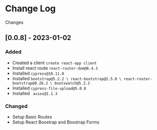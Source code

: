 # Change Log

Changes

## [0.0.8] - 2023-01-02

### Added

- Created a client `create react-app client`
- Install react route `react-router-dom@6.4.3`
- Installed `cypress@10.11.0`
- Installed ```bootstrap@5.2.2 \
           react-bootstrap@2.5.0 \
           react-router-bootstrap@0.26.2 \
           bootswatch@5.2.2```
- Installed `cypress-file-upload@5.0.8`
- Installed ` axios@1.1.3`

### Changed

- Setup Basic Routes
- Setup React Boostrap and Boostrap Forms
